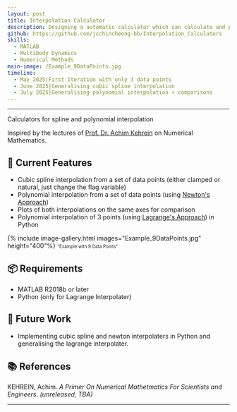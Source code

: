 ```yaml
---
layout: post
title: Interpolation Calculator
description: Designing a automatic calculator which can calculate and plot the cubic splines and interpolated polynomials of a given set of univariate data.
github: https://github.com/jcchincheong-bb/Interpolation_Calculators
skills: 
  - MATLAB
  - Multibody Dynamics
  - Numerical Methods
main-image: /Example_9DataPoints.jpg
timeline:
  - May 2025|First Iteration with only 3 data points
  - June 2025|Generalising cubic spline interpolation
  - July 2025|Generalising polynomial interpolation + comparisons
---
```


---
Calculators for spline and polynomial interpolation

Inspired by the lectures of [Prof. Dr. Achim Kehrein](https://www.hochschule-rhein-waal.de/en/user/7351) on Numerical Mathematics. 

## 🔧 Current Features
- Cubic spline interpolation from a set of data points (either clamped or natural, just change the flag variable)
- Polynomial interpolation from a set of data points (using [Newton's Approach](https://en.wikipedia.org/wiki/Newton_polynomial))
- Plots of both interpolations on the same axes for comparison
- Polynomial interpolation of 3 points (using [Lagrange's Approach](https://en.wikipedia.org/wiki/Lagrange_polynomial)) in Python

{% include image-gallery.html images="Example_9DataPoints.jpg" height="400"%}
<span style="font-size: 10px">"Example with 9 Data Points"</span>  

## 📦 Requirements
- MATLAB R2018b or later
- Python (only for Lagrange Interpolater)

## 🚧 Future Work
- Implementing cubic spline and newton interpolaters in Python and generalising the lagrange interpolater.
  
## 📚 References
KEHREIN, Achim. *A Primer On Numerical Mathetmatics For Scientists and Engineers*. _(unreleased, TBA)_

---
